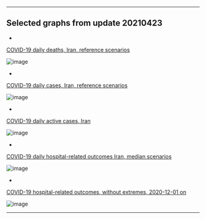 
********************************************************************************************************************************************

## Selected graphs from update 20210423

*

[COVID-19 daily deaths, Iran, reference scenarios](https://github.com/pourmalek/covir2/blob/main/20210423%20(archived)/output/merge/graph%2011a%20COVID-19%20daily%20deaths%2C%20Iran%2C%20reference%20scenarios.pdf)

![image](https://user-images.githubusercontent.com/30849720/116822867-20189e00-ab36-11eb-97f5-fe8632dd62d9.png)

*
[COVID-19 daily cases, Iran, reference scenarios](https://github.com/pourmalek/covir2/blob/main/20210423%20(archived)/output/merge/graph%2021a%20COVID-19%20daily%20cases%2C%20Iran%2C%20reference%20scenarios.pdf)

![image](https://user-images.githubusercontent.com/30849720/116822935-6ec63800-ab36-11eb-8f32-d5a1cf466721.png)

*
[COVID-19 daily active cases, Iran](https://github.com/pourmalek/covir2/blob/main/20210423%20(archived)/output/merge/graph%2062.1%20COVID-19%20daily%20active%20cases%20wo%20GHAN%20Hijri.pdf)

![image](https://user-images.githubusercontent.com/30849720/116485878-2e6a6f80-a841-11eb-92f9-bcdef38c1013.png)

*
[COVID-19 daily hospital-related outcomes Iran, median scenarios](https://github.com/pourmalek/covir2/blob/main/20210423%20(archived)/ouput/merge/graph%2071%20COVID-19%20hospital-related%20outcomes.pdf)

![image](https://user-images.githubusercontent.com/30849720/116485990-72f60b00-a841-11eb-9c25-bab4f2faf13a.png)

*
[COVID-19 hospital-related outcomes, without extremes, 2020-12-01 on](https://github.com/pourmalek/covir2/blob/main/20210423%20(archived)/ouput/merge/graph%2073%20COVID-19%20hospital-related%20outcomes%2C%20wo%20extremes%2C%202020-12-01%20on.pdf)

![image](https://user-images.githubusercontent.com/30849720/116486035-915c0680-a841-11eb-9f00-88d3719032ca.png)

********************************************************************************************************************************************
